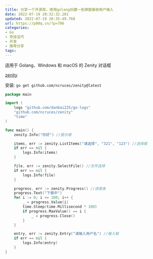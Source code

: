 ```yaml
---
title: 分享一个开源库，使用golang创建一些弹窗接收用户输入
date: 2022-07-19 20:32:32.201
updated: 2022-07-19 20:35:49.768
url: https://p00q.cn/?p=706
categories: 
- Go
- 奇技淫巧
- 开发
- 推荐分享
tags: 
---
```


适用于 Golang、Windows 和 macOS 的 Zenity 对话框

[zenity](https://github.com/ncruces/zenity)

安装:
`go get github.com/ncruces/zenity@latest`
```go
package main

import (
	logs "github.com/danbai225/go-logs"
	"github.com/ncruces/zenity"
	"time"
)

func main() {
	zenity.Info("你好") //提示框

	items, err := zenity.ListItems("请选择", "321", "123") //选择框
	if err == nil {
		logs.Info(items)
	}

	file, err := zenity.SelectFile() //文件选择
	if err == nil {
		logs.Info(file)
	}

	progress, err := zenity.Progress() //进度条
	progress.Text("下载中")
	for i := 0; i <= 100; i++ {
		_ = progress.Value(i)
		time.Sleep(time.Millisecond * 100)
		if progress.MaxValue() == i {
			_ = progress.Close()
		}
	}

	entry, err := zenity.Entry("请输入用户名") //输入框
	if err == nil {
		logs.Info(entry)
	}
}

```
